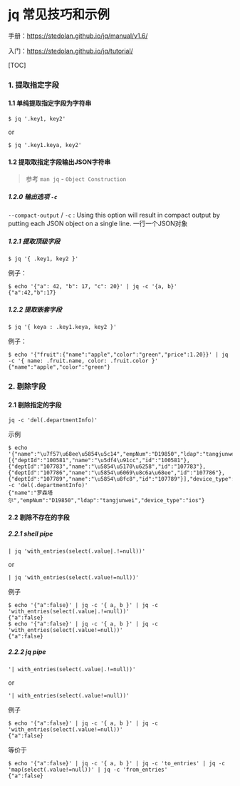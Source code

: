 # jq 常见技巧和示例

手册：https://stedolan.github.io/jq/manual/v1.6/

入门：https://stedolan.github.io/jq/tutorial/

[TOC]

### 1. 提取指定字段

#### 1.1 单纯提取指定字段为字符串

```shell
$ jq '.key1, key2'
```

or

```shell
$ jq '.key1.keya, key2'
```

#### 1.2 提取取指定字段输出JSON字符串

> 参考 `man jq` - `Object Construction`

##### 1.2.0 输出选项 `-c `

`--compact-output` / `-c` : Using this option will result in compact output by putting each JSON object on  a  single line. 一行一个JSON对象

##### 1.2.1 提取顶级字段

```shell
$ jq '{ .key1, key2 }'
```

例子：

```shell
$ echo '{"a": 42, "b": 17, "c": 20}' | jq -c '{a, b}'
{"a":42,"b":17}
```

##### 1.2.2 提取嵌套字段

```shell
$ jq '{ keya : .key1.keya, key2 }'
```

例子：

```shell
$ echo '{"fruit":{"name":"apple","color":"green","price":1.20}}' | jq -c '{ name: .fruit.name, color: .fruit.color }'
{"name":"apple","color":"green"}
```

### 2. 剔除字段

#### 2.1 剔除指定的字段

```shell
jq -c 'del(.departmentInfo)'
```

示例

```shell
$ echo '{"name":"\u7f57\u68ee\u5854\u5c14","empNum":"D19850","ldap":"tangjunwei","departmentInfo":[{"deptId":"100581","name":"\u5df4\u91cc","id":"100581"},{"deptId":"107783","name":"\u5854\u5170\u6258","id":"107783"},{"deptId":"107786","name":"\u5854\u6069\u8c6a\u68ee","id":"107786"},{"deptId":"107789","name":"\u5854\u8fc8","id":"107789"}],"device_type":"ios"}'|jq -c 'del(.departmentInfo)'
{"name":"罗森塔尔","empNum":"D19850","ldap":"tangjunwei","device_type":"ios"}
```

#### 2.2 剔除不存在的字段

##### 2.2.1 shell pipe

```shell
| jq 'with_entries(select(.value|.!=null))'
```

or

```shell
| jq 'with_entries(select(.value!=null))'
```

例子

```shell
$ echo '{"a":false}' | jq -c '{ a, b }' | jq -c 'with_entries(select(.value|.!=null))'
{"a":false}
$ echo '{"a":false}' | jq -c '{ a, b }' | jq -c 'with_entries(select(.value!=null))'
{"a":false}
```

##### 2.2.2 jq pipe

```shell
'| with_entries(select(.value|.!=null))'
```

or

```shell
'| with_entries(select(.value!=null))'
```

例子

```shell
$ echo '{"a":false}' | jq -c '{ a, b }' | jq -c 'with_entries(select(.value!=null))'
{"a":false}
```

等价于

```shell
$ echo '{"a":false}' | jq -c '{ a, b }' | jq -c 'to_entries' | jq -c 'map(select(.value!=null))' | jq -c 'from_entries'
{"a":false}
```

